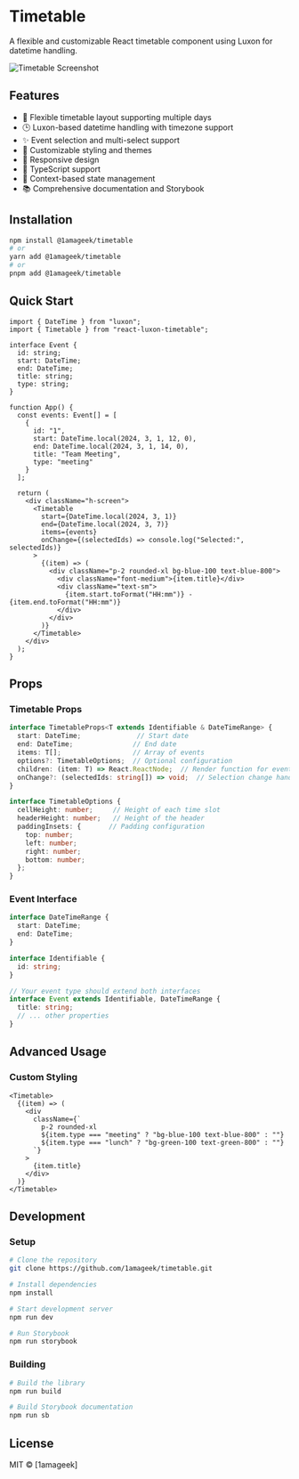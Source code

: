 # Timetable

A flexible and customizable React timetable component using Luxon for datetime handling.

![Timetable Screenshot](screenshot.png)

## Features

- 📅 Flexible timetable layout supporting multiple days
- 🕒 Luxon-based datetime handling with timezone support
- ✨ Event selection and multi-select support
- 🎨 Customizable styling and themes
- 📱 Responsive design
- 💪 TypeScript support
- 🔄 Context-based state management
- 📚 Comprehensive documentation and Storybook

## Installation

```bash
npm install @1amageek/timetable
# or
yarn add @1amageek/timetable
# or
pnpm add @1amageek/timetable
```

## Quick Start

```tsx
import { DateTime } from "luxon";
import { Timetable } from "react-luxon-timetable";

interface Event {
  id: string;
  start: DateTime;
  end: DateTime;
  title: string;
  type: string;
}

function App() {
  const events: Event[] = [
    {
      id: "1",
      start: DateTime.local(2024, 3, 1, 12, 0),
      end: DateTime.local(2024, 3, 1, 14, 0),
      title: "Team Meeting",
      type: "meeting"
    }
  ];

  return (
    <div className="h-screen">
      <Timetable
        start={DateTime.local(2024, 3, 1)}
        end={DateTime.local(2024, 3, 7)}
        items={events}
        onChange={(selectedIds) => console.log("Selected:", selectedIds)}
      >
        {(item) => (
          <div className="p-2 rounded-xl bg-blue-100 text-blue-800">
            <div className="font-medium">{item.title}</div>
            <div className="text-sm">
              {item.start.toFormat("HH:mm")} - {item.end.toFormat("HH:mm")}
            </div>
          </div>
        )}
      </Timetable>
    </div>
  );
}
```

## Props

### Timetable Props

```typescript
interface TimetableProps<T extends Identifiable & DateTimeRange> {
  start: DateTime;              // Start date
  end: DateTime;               // End date
  items: T[];                  // Array of events
  options?: TimetableOptions;  // Optional configuration
  children: (item: T) => React.ReactNode;  // Render function for events
  onChange?: (selectedIds: string[]) => void;  // Selection change handler
}

interface TimetableOptions {
  cellHeight: number;     // Height of each time slot
  headerHeight: number;   // Height of the header
  paddingInsets: {       // Padding configuration
    top: number;
    left: number;
    right: number;
    bottom: number;
  };
}
```

### Event Interface

```typescript
interface DateTimeRange {
  start: DateTime;
  end: DateTime;
}

interface Identifiable {
  id: string;
}

// Your event type should extend both interfaces
interface Event extends Identifiable, DateTimeRange {
  title: string;
  // ... other properties
}
```

## Advanced Usage

### Custom Styling

```tsx
<Timetable>
  {(item) => (
    <div
      className={`
        p-2 rounded-xl 
        ${item.type === "meeting" ? "bg-blue-100 text-blue-800" : ""}
        ${item.type === "lunch" ? "bg-green-100 text-green-800" : ""}
      `}
    >
      {item.title}
    </div>
  )}
</Timetable>
```

## Development

### Setup

```bash
# Clone the repository
git clone https://github.com/1amageek/timetable.git

# Install dependencies
npm install

# Start development server
npm run dev

# Run Storybook
npm run storybook
```

### Building

```bash
# Build the library
npm run build

# Build Storybook documentation
npm run sb
```


## License

MIT © [1amageek]